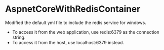 # AspnetCoreWithRedisContainer

Modified the default yml file to include the redis service for windows. 

  - To access it from the web application, use redis:6379 as the connection string.
  - To access it from the host, use localhost:6379 instead. 

